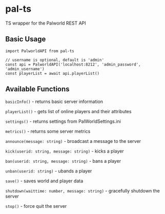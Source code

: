 # pal-ts

TS wrapper for the Palworld REST API

## Basic Usage
```
import PalworldAPI from pal-ts

// username is optional, default is 'admin'
const api = PalworldAPI('localhost:8212', 'admin_password', 'admin_username')
const playerList = await api.playerList()
```

## Available Functions
`basicInfo()` - returns basic server information

`playerList()` - gets list of online players and their attributes

`settings()` - returns settings from PalWorldSettings.ini

`metrics()` - returns some server metrics

`announce(message: string)` - broadcast a message to the server

`kick(userid: string, message: string)` - kicks a player

`ban(userid: string, message: string)` - bans a player

`unban(userid: string)` - ubands a player

`save()` - saves world and player data

`shutdown(waittime: number, message: string)` - gracefully shutdown the server

`stop()` - force quit the server
